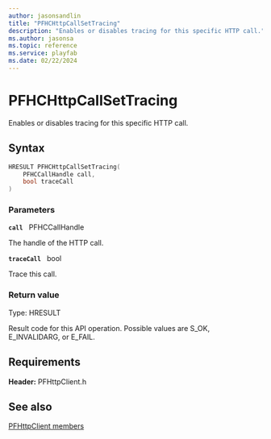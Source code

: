 ```yaml
---
author: jasonsandlin
title: "PFHCHttpCallSetTracing"
description: "Enables or disables tracing for this specific HTTP call."
ms.author: jasonsa
ms.topic: reference
ms.service: playfab
ms.date: 02/22/2024
---
```


# PFHCHttpCallSetTracing  

Enables or disables tracing for this specific HTTP call.  

## Syntax  
  
```cpp
HRESULT PFHCHttpCallSetTracing(  
    PFHCCallHandle call,  
    bool traceCall  
)  
```  
  
### Parameters  
  
**`call`** &nbsp; PFHCCallHandle  
  
The handle of the HTTP call.  
  
**`traceCall`** &nbsp; bool  
  
Trace this call.  
  
  
### Return value
Type: HRESULT
  
Result code for this API operation. Possible values are S_OK, E_INVALIDARG, or E_FAIL.
  
  
## Requirements  
  
**Header:** PFHttpClient.h
  
## See also  
[PFHttpClient members](../pfhttpclient_members.md)  

  
  
